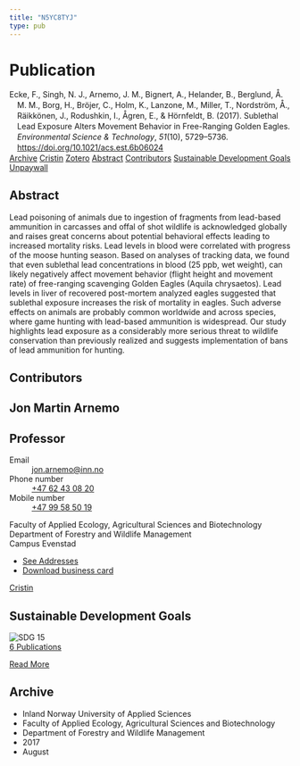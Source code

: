 ```yaml
---
title: "N5YC8TYJ"
type: pub
---
```

<h1>Publication</h1>
<article id="csl-bib-container-N5YC8TYJ" class="csl-bib-container">
  <div class="csl-bib-body" style="line-height: 1.35; padding-left: 1em; text-indent:-1em;">
  <div class="csl-entry">Ecke, F., Singh, N. J., Arnemo, J. M., Bignert, A., Helander, B., Berglund, &#xC5;. M. M., Borg, H., Br&#xF6;jer, C., Holm, K., Lanzone, M., Miller, T., Nordstr&#xF6;m, &#xC5;., R&#xE4;ikk&#xF6;nen, J., Rodushkin, I., &#xC5;gren, E., &amp; H&#xF6;rnfeldt, B. (2017). Sublethal Lead Exposure Alters Movement Behavior in Free-Ranging Golden Eagles. <i>Environmental Science &amp; Technology</i>, <i>51</i>(10), 5729&#x2013;5736. <a href="https://doi.org/10.1021/acs.est.6b06024">https://doi.org/10.1021/acs.est.6b06024</a></div>
</div>
  <div class="csl-bib-buttons">
    <a href="#taxonomy-article-N5YC8TYJ" class="csl-bib-button">Archive</a>
    <a href="https://app.cristin.no/results/show.jsf?id=1484612" alt="Cristin URL" class="csl-bib-button">Cristin</a>
    <a href="http://zotero.org/groups/5402882/items/N5YC8TYJ" alt="Zotero URL" class="csl-bib-button">Zotero</a>
    <a href="#abstract-article-N5YC8TYJ" class="csl-bib-button">Abstract</a>
    <a href="#contributors-article-N5YC8TYJ" class="csl-bib-button">Contributors</a>
    <a href="#sdg-article-N5YC8TYJ" class="csl-bib-button">Sustainable Development Goals</a>
    <a href="https://doi.org/10.1021/acs.est.6b06024" class="csl-bib-button">Unpaywall</a>
  </div>
  <div id="csl-bib-meta-container-N5YC8TYJ"></div>
</article>
<div id="csl-bib-meta-N5YC8TYJ" class="csl-bib-meta">
  <article id="abstract-article-N5YC8TYJ" class="abstract-article">
    <h1>Abstract</h1>
    Lead poisoning of animals due to ingestion of fragments from lead-based ammunition in carcasses and offal of shot wildlife is acknowledged globally and raises great concerns about potential behavioral effects leading to increased mortality risks. Lead levels in blood were correlated with progress of the moose hunting season. Based on analyses of tracking data, we found that even sublethal lead concentrations in blood (25 ppb, wet weight), can likely negatively affect movement behavior (flight height and movement rate) of free-ranging scavenging Golden Eagles (Aquila chrysaetos). Lead levels in liver of recovered post-mortem analyzed eagles suggested that sublethal exposure increases the risk of mortality in eagles. Such adverse effects on animals are probably common worldwide and across species, where game hunting with lead-based ammunition is widespread. Our study highlights lead exposure as a considerably more serious threat to wildlife conservation than previously realized and suggests implementation of bans of lead ammunition for hunting.
  </article>
  <article id="contributors-article-N5YC8TYJ" class="contributors-article">
    <h1>Contributors</h1>
    <div class="personas"> <div class="vrtx-hinn-person-card"> <div class="photo"> <i class="lar la-user-circle missing-person"></i> </div> <div class="info"> <hgroup><h1>Jon Martin Arnemo</h1> <h2>Professor</h2> </hgroup><dl> <dt>Email</dt> <dd> <a href="mailto:jon.arnemo@inn.no">jon.arnemo@inn.no</a> </dd> <dt>Phone number</dt> <dd><a href="tel:+4762430820"> +47 62 43 08 20 </a></dd> <dt>Mobile number</dt> <dd><a href="tel:+4799585019"> +47 99 58 50 19 </a></dd> </dl> <p> Faculty of Applied Ecology, Agricultural Sciences and Biotechnology<br> Department of Forestry and Wildlife Management<br> Campus Evenstad </p> <ul class="vrtx-hinn-links"> <li><a href="https://www.inn.no/english/find-an-employee/jon-arnemo.html#vrtx-hinn-addresses">See Addresses</a></li> <li><a href="https://www.inn.no/english/find-an-employee/jon-arnemo.html?vrtx=vcf">Download business card</a></li> </ul> </div> </div> <a href="https://app.cristin.no/persons/show.jsf?id=328246" alt="Cristin URL" class="personas-cristin">Cristin</a> </div>
  </article>
  <article id="sdg-article-N5YC8TYJ" class="sdg-article">
    <h1>Sustainable Development Goals</h1>
    <div class="sdg-container"><div id="sdg15" class="sdg"> <img src="{{< params subfolder >}}images/sdg/sdg15_en.png" class="image" alt="SDG 15"> <div class="sdg-overlay"> <a href="{{< params subfolder >}}en/archive/?sdg=15#archive" class="sdg-publication-count"><span>6</span> Publications</a> <p><a href="https://sdgs.un.org/goals/goal15" class="sdg-read-more">Read More</a></p> </div> </div></div>
  </article>
  <article id="taxonomy-article-N5YC8TYJ" class="taxonomy-article">
    <h1>Archive</h1>
    <ul>
      <li>Inland Norway University of Applied Sciences</li>
      <li>Faculty of Applied Ecology, Agricultural Sciences and Biotechnology</li>
      <li>Department of Forestry and Wildlife Management</li>
      <li>2017</li>
      <li>August</li>
    </ul>
  </article>
</div>
